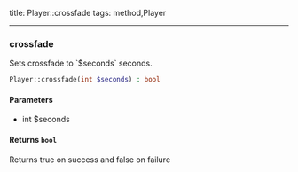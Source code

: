 title: Player::crossfade
tags: method,Player

---

<div class="method">
<h3 class="method-name">crossfade</h3>
<p>Sets crossfade to `$seconds` seconds.<br></p>

```php
Player::crossfade(int $seconds) : bool
```

#### Parameters

*  int $seconds


#### Returns `bool`

Returns true on success and false on failure


</div>